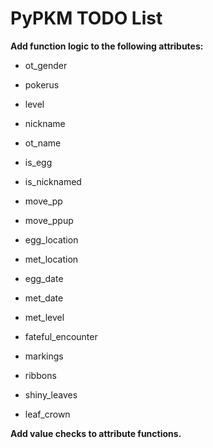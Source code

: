 # PyPKM TODO List

__Add function logic to the following attributes:__

* ot_gender
* pokerus
* level
* nickname
* ot_name
* is_egg
* is_nicknamed

* move_pp
* move_ppup
* egg_location
* met_location
* egg_date
* met_date
* met_level
* fateful_encounter

* markings
* ribbons
* shiny_leaves
* leaf_crown

__Add value checks to attribute functions.__
